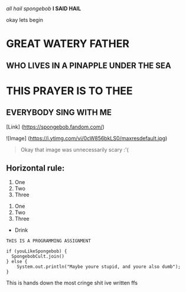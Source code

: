 *all hail spongebob*
**I SAID HAIL**

okay lets begin

# GREAT WATERY FATHER
## WHO LIVES IN A PINAPPLE UNDER THE SEA
# THIS PRAYER IS TO THEE
## EVERYBODY SING WITH ME

[Link] (https://spongebob.fandom.com/)

![Image] (https://i.ytimg.com/vi/0cW856bkLS0/maxresdefault.jpg)

> Okay that image was unnecessarily scary :'(

Horizontal rule:
---

1. One
2. Two
3. Three

1) One
2) Two
3) Three

* Drink

`THIS IS A PROGRAMMING ASSIGNMENT`

```
if (youLikeSpongebob) {
  SpongebobCult.join()
} else {
    System.out.println("Maybe youre stupid, and youre also dumb");
}
```

This is hands down the most cringe shit ive written ffs
